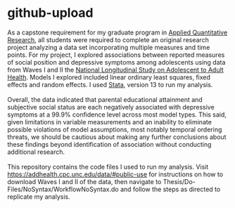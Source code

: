 # github-upload
As a capstone requirement for my graduate program in [Applied Quantitative Research](https://as.nyu.edu/sociology/graduate/masters-aqr-program.html), all students were required to complete an original research project analyzing a data set incorporating multiple measures and time points. For my project, I explored associations between reported measures of social position and depressive symptoms among adolescents using data from Waves I and II the [National Longitudinal Study on Adolescent to Adult Health](http://www.cpc.unc.edu/projects/addhealth). Models I explored included linear ordinary least squares, fixed effects and random effects. I used [Stata](https://www.stata.com), version 13 to run my analysis. </br>
</br>
Overall, the data indicated that parental educational attainment and subjective social status are each negatively associated with depressive symptoms at a 99.9% confidence level across most model types. This said, given limitations in variable measurements and an inability to eliminate possible violations of model assumptions, most notably temporal ordering threats, we should be cautious about making any further conclusions about these findings beyond identification of association without conducting additional research. </br>
</br>
This repository contains the code files I used to run my analysis. Visit https://addhealth.cpc.unc.edu/data/#public-use for instructions on how to download Waves I and II of the data, then navigate to Thesis/Do-Files/NoSyntax/WorkflowNoSyntax.do and follow the steps as directed to replicate my analysis. 
